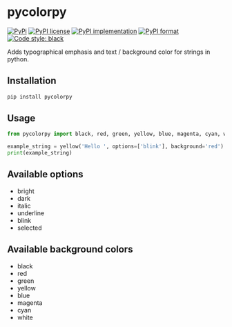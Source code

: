 # pycolorpy

[![PyPi](https://img.shields.io/pypi/v/pycolorpy?logo=PyPI)](https://pypi.org/project/pycolorpy)
[![PyPI license](https://img.shields.io/pypi/l/pycolorpy.svg)](https://pypi.python.org/pypi/pycolorpy/)
[![PyPI implementation](https://img.shields.io/pypi/implementation/pycolorpy.svg)](https://pypi.python.org/pypi/pycolorpy/)
[![PyPI format](https://img.shields.io/pypi/format/pycolorpy.svg)](https://pypi.python.org/pypi/pycolorpy/)
[![Code style: black](https://img.shields.io/badge/code%20style-black-000000.svg)](https://github.com/psf/black)

Adds typographical emphasis and text / background color for strings in python.

## Installation

```bash
pip install pycolorpy
```

## Usage

```python
from pycolorpy import black, red, green, yellow, blue, magenta, cyan, white

example_string = yellow('Hello ', options=['blink'], background='red') + magenta('World', options=['underline', 'italic'], background='green') + cyan('!')
print(example_string)
```

## Available options

* bright
* dark
* italic
* underline
* blink
* selected

## Available background colors

* black
* red
* green
* yellow
* blue
* magenta
* cyan
* white
